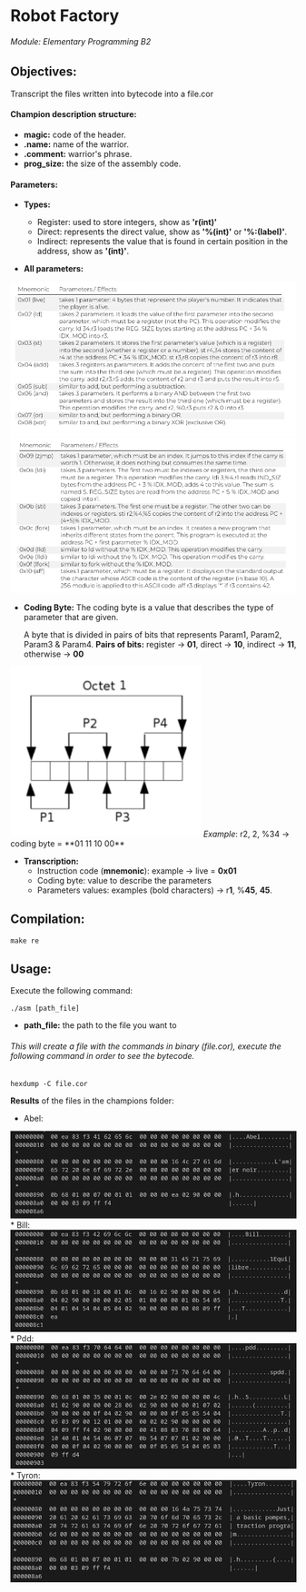 # Robot Factory
###### Module: Elementary Programming B2

## Objectives:

Transcript the files written into bytecode into a file.cor

#### Champion description structure:
* **magic:** code of the header.
* **.name:** name of the warrior.
* **.comment:** warrior's phrase.
* **prog_size:** the size of the assembly code.

#### Parameters:
- **Types:**
  - Register: used to store integers, show as **'r(int)'**
  - Direct: represents the direct value, show as **'%(int)'** or **'%:(label)'**.
  - Indirect: represents the value that is found in certain position in the address, show as **'(int)'**.

- **All parameters:**

<img src="images/parameters.png" alt="Some parameters to transcript">
<img src="images/parameters1.png" alt="Parameters to transcript">

- **Coding Byte:**
The coding byte is a value that describes the type of parameter that are given.

  A byte that is divided in pairs of bits that represents Param1, Param2, Param3 & Param4.
  **Pairs of bits:** register -> **01**, direct -> **10**,  indirect -> **11**, otherwise -> **00**
<img src="images/coding-byte.png">
<i>Example</i>: r2, 2, %34 -> coding byte = **01 11 10 00**

- **Transcription:**
  - Instruction code (**mnemonic**): example -> live = **0x01**
  - Coding byte: value to describe the parameters
  - Parameters values: examples (bold characters) -> r**1**, %**45**, **45**.

## Compilation:
```
make re
```

## Usage:
Execute the following command:
```
./asm [path_file]
```
* **path_file:** the path to the file you want to 

###### This will create a file with the commands in binary (file.cor), execute the following command in order to see the bytecode.

```
hexdump -C file.cor
```
**Results** of the files in the champions folder:

* Abel:
<img src="images/abel.png" alt="Result of the abel.s file">
* Bill:
<img src="images/bill.png" alt="Result of the bill.s file">
* Pdd:
<img src="images/pdd.png" alt="Result of the pdd.s file">
* Tyron:
<img src="images/tyron.png" alt="Result of the tyron.png">
